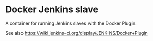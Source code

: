 Docker Jenkins slave
====================

A container for running Jenkins slaves with the Docker Plugin.

See also https://wiki.jenkins-ci.org/display/JENKINS/Docker+Plugin
